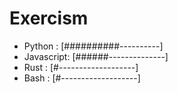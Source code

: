 # Exercism

-   Python    : [##########----------]
-   Javascript: [######--------------]
-   Rust      : [#-------------------]
-   Bash      : [#-------------------]
